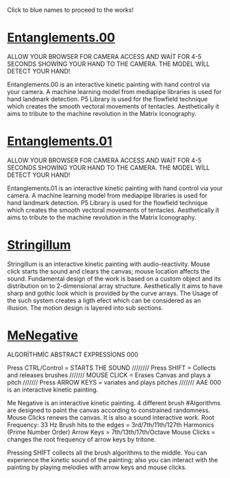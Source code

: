 Click to blue names to proceed to the works!

 # [Entanglements.00](https://keremaltaylar.github.io/Entanglements.00/) 
  
  ALLOW YOUR BROWSER FOR CAMERA ACCESS AND WAİT FOR 4-5 SECONDS SHOWİNG YOUR HAND TO THE CAMERA. THE MODEL WİLL DETECT YOUR HAND!
  
  Entanglements.00 is an interactive kinetic painting with hand control via your camera. A machine learning model from mediapipe libraries is used for hand landmark detection. P5 Library is used for the flowfield technique which creates the smooth vectoral movements of tentacles. Aesthetically it aims to tribute to the machine revolution in the Matrix Iconography.

 # [Entanglements.01](https://keremaltaylar.github.io/Entanglements.01/) 

  ALLOW YOUR BROWSER FOR CAMERA ACCESS AND WAİT FOR 4-5 SECONDS SHOWİNG YOUR HAND TO THE CAMERA. THE MODEL WİLL DETECT YOUR HAND!

Entanglements.01 is an interactive kinetic painting with hand control via your camera. A machine learning model from mediapipe libraries is used for hand landmark detection. P5 Library is used for the flowfield technique which creates the smooth vectoral movements of tentacles. Aesthetically it aims to tribute to the machine revolution in the Matrix Iconography.

 # [Stringillum](https://keremaltaylar.github.io/Stringillum/) 
  
  Stringillum is an interactive kinetic painting with audio-reactivity. Mouse click starts the sound and clears the canvas; mouse location affects the sound.  Fundamental design of the work is based on a custom object and its distribution on to  2-dimensional array structure. Aesthetically it aims to have sharp and gothic look which is provided by the curve arrays. The Usage of the such system creates a ligth efect which can be considered as an illusion. The motion design is layered into sub sections. 
  
 # [MeNegative](https://keremaltaylar.github.io/MeNegative/)

ALGORİTHMİC ABSTRACT EXPRESSİONS 000

Press CTRL/Control = STARTS THE SOUND //////// Press SHIFT = Collects and releases brushes /////// MOUSE CLICK = Erases Canvas and plays a pitch /////// Press ARROW KEYS = variates and plays pitches  /////// AAE 000 is an interactive kinetic painting.

Me Negative is an interactive kinetic painting. 4 different brush #Algorithms  are designed to paint the canvas according to constrained randomness.  Mouse Clicks renews the canvas. It is also a sound interactive work. 
Root Frequency: 33 Hz
Brush hits to the edges = 3rd/7th/11th/127th Harmonics (Prime Number Order)
Arrow Keys = 7th/13th/17th/Octave
Mouse Clicks = changes the root frequency of arrow keys by tritone. 

Pressing SHİFT collects all the brush algorithms to the middle. You can experience the kinetic sound of the painting; also you can interact with the painting by playing melodies with arrow keys and mouse clicks.
  
